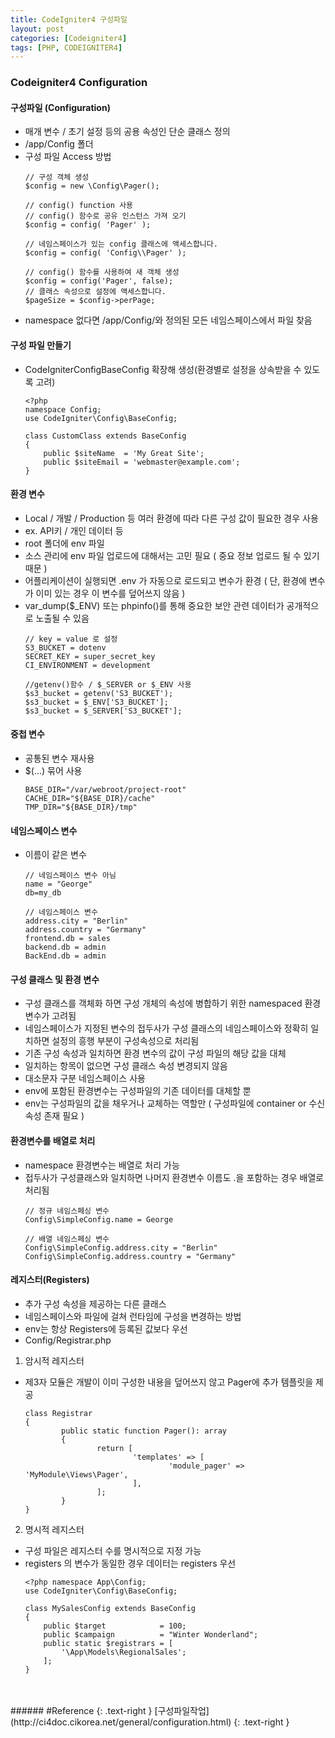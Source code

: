 ```yaml
---
title: CodeIgniter4 구성파일
layout: post
categories: [Codeigniter4]
tags: [PHP, CODEIGNITER4]
---
```


### Codeigniter4 Configuration

#### 구성파일 (Configuration)
- 매개 변수 / 초기 설정 등의 공용 속성인 단순 클래스 정의
- /app/Config 폴더
- 구성 파일 Access 방법
    ```
    // 구성 객체 생성
    $config = new \Config\Pager();  
    
    // config() function 사용
    // config() 함수로 공유 인스턴스 가져 오기
    $config = config( 'Pager' );
    
    // 네임스페이스가 있는 config 클래스에 액세스합니다.
    $config = config( 'Config\\Pager' );
    
    // config() 함수를 사용하여 새 객체 생성
    $config = config('Pager', false);
    // 클래스 속성으로 설정에 액세스합니다.
    $pageSize = $config->perPage;
    ```
- namespace 없다면 /app/Config/와 정의된 모든 네임스페이스에서 파일 찾음

#### 구성 파일 만들기
- CodeIgniterConfigBaseConfig 확장해 생성(환경별로 설정을 상속받을 수 있도록 고려)
    ```
    <?php        
    namespace Config;        
    use CodeIgniter\Config\BaseConfig;
    
    class CustomClass extends BaseConfig
    {
        public $siteName  = 'My Great Site';
        public $siteEmail = 'webmaster@example.com';        
    }
    ```

#### 환경 변수
- Local / 개발 / Production 등 여러 환경에 따라 다른 구성 값이 필요한 경우 사용
- ex. API키 / 개인 데이터 등
- root 폴더에 env 파일
- 소스 관리에 env 파일 업로드에 대해서는 고민 필요 ( 중요 정보 업로드 될 수 있기 때문 )
- 어플리케이션이 실행되면 .env 가 자동으로 로드되고 변수가 환경 ( 단, 환경에 변수가 이미 있는 경우 이 변수를 덮어쓰지 않음 )
- var_dump($_ENV) 또는 phpinfo()를 통해 중요한 보안 관련 데이터가 공개적으로 노출될 수 있음
    ```
    // key = value 로 설정
    S3_BUCKET = dotenv
    SECRET_KEY = super_secret_key
    CI_ENVIRONMENT = development

    //getenv()함수 / $_SERVER or $_ENV 사용
    $s3_bucket = getenv('S3_BUCKET');
    $s3_bucket = $_ENV['S3_BUCKET'];
    $s3_bucket = $_SERVER['S3_BUCKET'];
    ```

#### 중첩 변수
- 공통된 변수 재사용
- $(...) 묶어 사용
    ```
    BASE_DIR="/var/webroot/project-root"
    CACHE_DIR="${BASE_DIR}/cache"
    TMP_DIR="${BASE_DIR}/tmp"
    ```

#### 네임스페이스 변수
- 이름이 같은 변수
    ```
    // 네임스페이스 변수 아님
    name = "George"
    db=my_db
    
    // 네임스페이스 변수
    address.city = "Berlin"
    address.country = "Germany"
    frontend.db = sales
    backend.db = admin
    BackEnd.db = admin
    ```

#### 구성 클래스 및 환경 변수
- 구성 클래스를 객체화 하면 구성 개체의 속성에 병합하기 위한 namespaced 환경변수가 고려됨
- 네임스페이스가 지정된 변수의 접두사가 구성 클래스의 네임스페이스와 정확히 일치하면 설정의 흥행 부분이 구성속성으로 처리됨
- 기존 구성 속성과 일치하면 환경 변수의 값이 구성 파일의 해당 값을 대체
- 일치하는 항목이 없으면 구성 클래스 속성 변경되지 않음
- 대소문자 구분 네임스페이스 사용
- env에 포함된 환경변수는 구성파일의 기존 데이터를 대체할 뿐
- env는 구성파일의 값을 채우거나 교체하는 역할만 ( 구성파일에 container or 수신 속성 존재 필요 )

#### 환경변수를 배열로 처리
- namespace 환경변수는 배열로 처리 가능
- 접두사가 구성클래스와 일치하면 나머지 환경변수 이름도 .을 포함하는 경우 배열로 처리됨
    ```
    // 정규 네임스페싱 변수
   Config\SimpleConfig.name = George
   
   // 배열 네임스페싱 변수
   Config\SimpleConfig.address.city = "Berlin"
   Config\SimpleConfig.address.country = "Germany"
    ```

#### 레지스터(Registers)
- 추가 구성 속성을 제공하는 다른 클래스
- 네임스페이스와 파일에 걸쳐 런타임에 구성을 변경하는 방법
- env는 항상 Registers에 등록된 값보다 우선
- Config/Registrar.php

1) 암시적 레지스터
- 제3자 모듈은 개발이 이미 구성한 내용을 덮어쓰지 않고 Pager에 추가 템플릿을 제공
    ```
    class Registrar
    {
            public static function Pager(): array
            {
                    return [
                            'templates' => [
                                    'module_pager' => 'MyModule\Views\Pager',
                            ],
                    ];
            }
    }
    ```
2) 명시적 레지스터
- 구성 파일은 레지스터 수를 명시적으로 지정 가능
- registers 의 변수가 동일한 경우 데이터는 registers 우선
    ```
    <?php namespace App\Config;
    use CodeIgniter\Config\BaseConfig;
    
    class MySalesConfig extends BaseConfig
    {
        public $target            = 100;
        public $campaign          = "Winter Wonderland";
        public static $registrars = [
            '\App\Models\RegionalSales';
        ];
    }
    ```

<br>
<br>
###### #Reference
{: .text-right }
[구성파일작업](http://ci4doc.cikorea.net/general/configuration.html)
{: .text-right }


